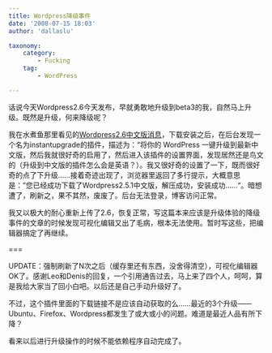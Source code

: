 ```yaml
---
title: Wordpress降级事件
date: '2008-07-15 18:03'
author: 'dallaslu'

taxonomy:
    category:
        - Fucking
    tag:
        - WordPress

---
```

话说今天Wordpress2.6今天发布，早就勇敢地升级到beta3的我，自然马上升级。既然是升级，何来降级呢？

我在水煮鱼那里看见的[Wordpress2.6中文版消息](http://fairyfish.net/2008/07/15/wordpress-26-chinese-version-released/)，下载安装之后，在后台发现一个名为instantupgrade的插件，描述为：“将你的 WordPress 一键升级到最新中文版，然后我就很好奇的启用了，然后进入该插件的设置界面，发现居然还是鸟文的（升级到中文版的插件怎么会是英语？）。我又很好奇的设置了一下，既而很好奇的点了下升级……接着奇迹出现了，浏览器里返回了多行提示，大概意思是：”您已经成功下载了Wordpress2.5.1中文版，解压成功，安装成功……“。暗想遭了，刷新之，果不其然，废废了。后台无法登录，博客访问正常。

我又以极大的耐心重新上传了2.6，恢复正常，写这篇本来应该是升级体验的降级事件的文章的时候发现可视化编辑又出了毛病，根本无法使用。暂时写这些，把编辑器搞定了再继续。

===

UPDATE：强制刷新了N次之后（缓存里还有东西，没舍得清空），可视化编辑器OK了。感谢Leo和Denis的回复，一个引用通告过去，马上来了四个人，呵呵，算是我给大家当了回小白吧。以后还是自己手动升级好了。

不过，这个插件里面的下载链接不是应该自动获取的么……最近的3个升级——Ubuntu、Firefox、Wordpress都发生了或大或小的问题。难道是最近人品有所下降？

看来以后进行升级操作的时候不能依赖程序自动完成了。
